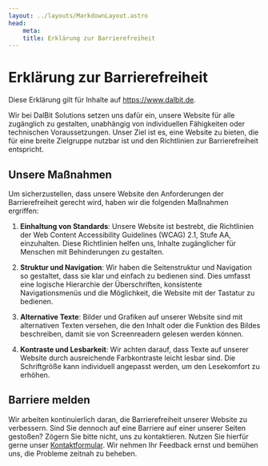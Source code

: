 ```yaml
---
layout: ../layouts/MarkdownLayout.astro
head:
    meta:
    title: Erklärung zur Barrierefreiheit
---
```


# Erklärung zur Barrierefreiheit

Diese Erklärung gilt für Inhalte auf https://www.dalbit.de.

Wir bei DalBit Solutions setzen uns dafür ein, unsere Website für alle zugänglich zu gestalten, unabhängig von individuellen Fähigkeiten oder technischen Voraussetzungen. Unser Ziel ist es, eine Website zu bieten, die für eine breite Zielgruppe nutzbar ist und den Richtlinien zur Barrierefreiheit entspricht.

## Unsere Maßnahmen

Um sicherzustellen, dass unsere Website den Anforderungen der Barrierefreiheit gerecht wird, haben wir die folgenden Maßnahmen ergriffen:

1. **Einhaltung von Standards**: Unsere Website ist bestrebt, die Richtlinien der Web Content Accessibility Guidelines (WCAG) 2.1, Stufe AA, einzuhalten. Diese Richtlinien helfen uns, Inhalte zugänglicher für Menschen mit Behinderungen zu gestalten.

2. **Struktur und Navigation**: Wir haben die Seitenstruktur und Navigation so gestaltet, dass sie klar und einfach zu bedienen sind. Dies umfasst eine logische Hierarchie der Überschriften, konsistente Navigationsmenüs und die Möglichkeit, die Website mit der Tastatur zu bedienen.

3. **Alternative Texte**: Bilder und Grafiken auf unserer Website sind mit alternativen Texten versehen, die den Inhalt oder die Funktion des Bildes beschreiben, damit sie von Screenreadern gelesen werden können.

4. **Kontraste und Lesbarkeit**: Wir achten darauf, dass Texte auf unserer Website durch ausreichende Farbkontraste leicht lesbar sind. Die Schriftgröße kann individuell angepasst werden, um den Lesekomfort zu erhöhen.

## Barriere melden

Wir arbeiten kontinuierlich daran, die Barrierefreiheit unserer Website zu verbessern. Sind Sie dennoch auf eine Barriere auf einer unserer Seiten gestoßen? Zögern Sie bitte nicht, uns zu kontaktieren. Nutzen Sie hierfür gerne unser [Kontaktformular](/kontakt). Wir nehmen Ihr Feedback ernst und bemühen uns, die Probleme zeitnah zu beheben.
